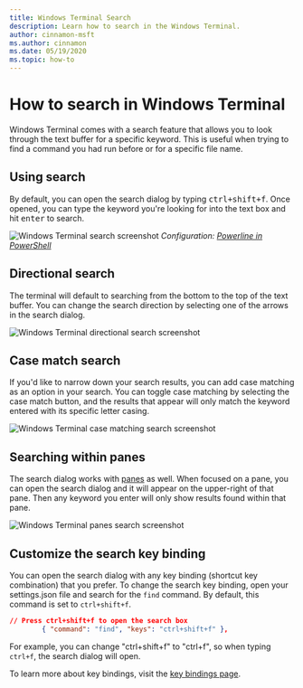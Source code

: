 ```yaml
---
title: Windows Terminal Search
description: Learn how to search in the Windows Terminal.
author: cinnamon-msft
ms.author: cinnamon
ms.date: 05/19/2020
ms.topic: how-to 
---
```


# How to search in Windows Terminal

Windows Terminal comes with a search feature that allows you to look through the text buffer for a specific keyword. This is useful when trying to find a command you had run before or for a specific file name.

## Using search

By default, you can open the search dialog by typing <kbd>ctrl+shift+f</kbd>. Once opened, you can type the keyword you're looking for into the text box and hit <kbd>enter</kbd> to search.

![Windows Terminal search screenshot](./images/search.png)
_Configuration: [Powerline in PowerShell](./custom-terminal-gallery/powerline-in-powershell.md)_

## Directional search

The terminal will default to searching from the bottom to the top of the text buffer. You can change the search direction by selecting one of the arrows in the search dialog.

![Windows Terminal directional search screenshot](./images/search-direction.gif)

## Case match search

If you'd like to narrow down your search results, you can add case matching as an option in your search. You can toggle case matching by selecting the case match button, and the results that appear will only match the keyword entered with its specific letter casing.

![Windows Terminal case matching search screenshot](./images/search-case-match.gif)

## Searching within panes

The search dialog works with [panes](./panes.md) as well. When focused on a pane, you can open the search dialog and it will appear on the upper-right of that pane. Then any keyword you enter will only show results found within that pane.

![Windows Terminal panes search screenshot](./images/search-panes.gif)

## Customize the search key binding

You can open the search dialog with any key binding (shortcut key combination) that you prefer. To change the search key binding, open your settings.json file and search for the `find` command. By default, this command is set to `ctrl+shift+f`.

```json
// Press ctrl+shift+f to open the search box
        { "command": "find", "keys": "ctrl+shift+f" },
```

For example, you can change "ctrl+shift+f" to "ctrl+f", so when typing `ctrl+f`, the search dialog will open.

To learn more about key bindings, visit the [key bindings page](./customize-settings/key-bindings.md).
